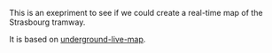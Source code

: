 This is an exepriment to see if we could create a real-time map of the Strasbourg tramway.

It is based on [underground-live-map](https://github.com/dracos/underground-live-map).
